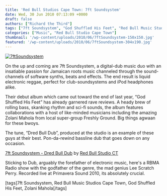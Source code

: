 ```yaml
---
title: 'Red Bull Studios Cape Town: 7ft Soundsystem'
date: Wed, 30 Jun 2010 07:13:09 +0000
draft: false
authors: ["Richard the Third"]
tags: ["7ft Soundsystem", "God Shuffled His Feet", "Red Bull Music Studios Cape Town", "Zolani Mahola"]
categories: ["Music", "Red Bull Studio Cape Town"]
thumbnail: '/wp-content/uploads/2010/06/7ftSoundsystem-150x150.jpg'
featured: '/wp-content/uploads/2010/06/7ftSoundsystem-304x190.jpg'
---
```


[![](/wp-content/uploads/2010/06/7ftSoundsystem.jpg "7ftSoundsystem")](/wp-content/uploads/2010/06/7ftSoundsystem.jpg)

On the up and coming are 7ft Soundsystem, a digital-dub music duo with an insatiable passion for Jamaican roots music channeled through the sound-channels of software synths, beats and effects. The end result is liquid electronic reggae, perfect for club-soundsystems and iPod headphones alike.

Their debut album which came out toward the end of last year, “God Shuffled His Feet” has already garnered rave reviews. A heady brew of rolling bass, skanking rhythm and sci-fi sounds, the album features collaborations with a host of like-minded musicians including the amazing Zolani Mahola from local super-group Freshly Ground. Big things agwaan for these bwoys.

The tune, “Dred Bull Dub”, produced at the studio is an example of these guys at their best. Pon-da-rewind bassline dub that goes down on any occasion.

[7ft Soundsystem - Dred Bull Dub](http://soundcloud.com/red-bull-studio-ct/7ft-soundsystem-dred-bull-dub) by [Red Bull Studio CT](http://soundcloud.com/red-bull-studio-ct)

Sticking to Dub, arguably the forefather of electronic music, here's a RBMA Radio show with the godfather of the genre, the mad genius Lee Scratch Perry. Recorded live at Primavera Sound 2010, its absolutely crucial.

\[tags\]7ft Soundsystem, Red Bull Music Studios Cape Town, God Shuffled His Feet, Zolani Mahola\[/tags\]